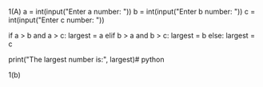 1(A)
a = int(input("Enter a number: "))
b = int(input("Enter b number: "))
c = int(input("Enter c number: "))

if a > b and a > c:
    largest = a
elif b > a and b > c:
    largest = b
else:
    largest = c

print("The largest number is:", largest)# python


1(b)
